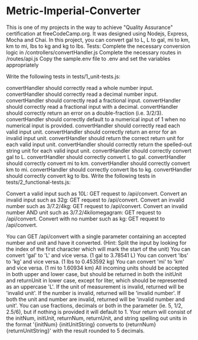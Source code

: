 # Metric-Imperial-Converter
This is one of my projects in the way to achieve "Quality Assurance" certification at freeCodeCamp.org. It was designed using Nodejs, Express, Mocha and Chai. In this project, you can convert gal to L, L to gal, mi to km, km to mi, lbs to kg and kg to lbs.
Tests:
Complete the necessary conversion logic in /controllers/convertHandler.js
Complete the necessary routes in /routes/api.js
Copy the sample.env file to .env and set the variables appropriately

Write the following tests in tests/1_unit-tests.js:

convertHandler should correctly read a whole number input.
convertHandler should correctly read a decimal number input.
convertHandler should correctly read a fractional input.
convertHandler should correctly read a fractional input with a decimal.
convertHandler should correctly return an error on a double-fraction (i.e. 3/2/3).
convertHandler should correctly default to a numerical input of 1 when no numerical input is provided.
convertHandler should correctly read each valid input unit.
convertHandler should correctly return an error for an invalid input unit.
convertHandler should return the correct return unit for each valid input unit.
convertHandler should correctly return the spelled-out string unit for each valid input unit.
convertHandler should correctly convert gal to L.
convertHandler should correctly convert L to gal.
convertHandler should correctly convert mi to km.
convertHandler should correctly convert km to mi.
convertHandler should correctly convert lbs to kg.
convertHandler should correctly convert kg to lbs.
Write the following tests in tests/2_functional-tests.js:

Convert a valid input such as 10L: GET request to /api/convert.
Convert an invalid input such as 32g: GET request to /api/convert.
Convert an invalid number such as 3/7.2/4kg: GET request to /api/convert.
Convert an invalid number AND unit such as 3/7.2/4kilomegagram: GET request to /api/convert.
Convert with no number such as kg: GET request to /api/convert.

You can GET /api/convert with a single parameter containing an accepted number and unit and have it converted. (Hint: Split the input by looking for the index of the first character which will mark the start of the unit)
You can convert 'gal' to 'L' and vice versa. (1 gal to 3.78541 L)
You can convert 'lbs' to 'kg' and vice versa. (1 lbs to 0.453592 kg)
You can convert 'mi' to 'km' and vice versa. (1 mi to 1.60934 km)
All incoming units should be accepted in both upper and lower case, but should be returned in both the initUnit and returnUnit in lower case, except for liter, which should be represented as an uppercase 'L'.
If the unit of measurement is invalid, returned will be 'invalid unit'.
If the number is invalid, returned will be 'invalid number'.
If both the unit and number are invalid, returned will be 'invalid number and unit'.
You can use fractions, decimals or both in the parameter (ie. 5, 1/2, 2.5/6), but if nothing is provided it will default to 1.
Your return will consist of the initNum, initUnit, returnNum, returnUnit, and string spelling out units in the format '{initNum} {initUnitString} converts to {returnNum} {returnUnitString}' with the result rounded to 5 decimals.
